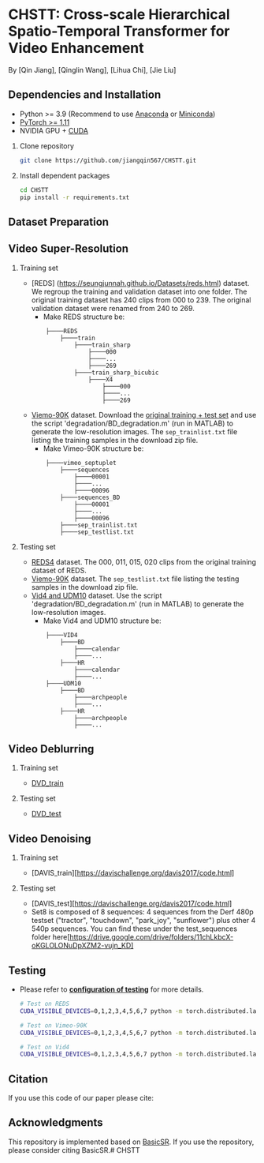 # CHSTT: Cross-scale Hierarchical Spatio-Temporal Transformer for Video Enhancement 

By [Qin Jiang], [Qinglin Wang], [Lihua Chi], [Jie Liu]

## Dependencies and Installation

- Python >= 3.9 (Recommend to use [Anaconda](https://www.anaconda.com/download/#linux) or [Miniconda](https://docs.conda.io/en/latest/miniconda.html))
- [PyTorch >= 1.11](https://pytorch.org/)
- NVIDIA GPU + [CUDA](https://developer.nvidia.com/cuda-downloads)

1. Clone repository

    ```bash
    git clone https://github.com/jiangqin567/CHSTT.git
    ```

2. Install dependent packages

    ```bash
    cd CHSTT
    pip install -r requirements.txt
    ```


## Dataset Preparation

## Video Super-Resolution
1. Training set
	* [REDS] (https://seungjunnah.github.io/Datasets/reds.html) dataset. We regroup the training and validation dataset into one folder. The original training dataset has 240 clips from 000 to 239. The original validation dataset were renamed from 240 to 269.
		- Make REDS structure be:
	    ```
			├────REDS
				├────train
					├────train_sharp
						├────000
						├────...
						├────269
					├────train_sharp_bicubic
						├────X4
							├────000
							├────...
							├────269
        ```
	* [Viemo-90K](https://github.com/anchen1011/toflow) dataset. Download the [original training + test set](http://data.csail.mit.edu/tofu/dataset/vimeo_septuplet.zip) and use the script 'degradation/BD_degradation.m' (run in MATLAB) to generate the low-resolution images. The `sep_trainlist.txt` file listing the training samples in the download zip file.
		- Make Vimeo-90K structure be:
		```
			├────vimeo_septuplet
				├────sequences
					├────00001
					├────...
					├────00096
				├────sequences_BD
					├────00001
					├────...
					├────00096
				├────sep_trainlist.txt
				├────sep_testlist.txt
        ```

2. Testing set
	* [REDS4](https://seungjunnah.github.io/Datasets/reds.html) dataset. The 000, 011, 015, 020 clips from the original training dataset of REDS.
    * [Viemo-90K](https://github.com/anchen1011/toflow) dataset. The `sep_testlist.txt` file listing the testing samples in the download zip file.
    * [Vid4 and UDM10](https://www.terabox.com/web/share/link?surl=LMuQCVntRegfZSxn7s3hXw&path=%2Fproject%2Fpfnl) dataset. Use the script 'degradation/BD_degradation.m' (run in MATLAB) to generate the low-resolution images.
		- Make Vid4 and UDM10 structure be:
		```
			├────VID4
				├────BD
					├────calendar
					├────...
				├────HR
					├────calendar
					├────...
			├────UDM10
				├────BD
					├────archpeople
					├────...
				├────HR
					├────archpeople
					├────...
        ```
## Video Deblurring
1.  Training set
    * [DVD_train](https://www.cs.ubc.ca/labs/imager/tr/2017/DeepVideoDeblurring)
    
2. Testing set
    * [DVD_test](https://www.cs.ubc.ca/labs/imager/tr/2017/DeepVideoDeblurring)
   
## Video Denoising

1. Training set
    * [DAVIS_train][https://davischallenge.org/davis2017/code.html]
   
2. Testing set
    * [DAVIS_test][https://davischallenge.org/davis2017/code.html]
    * Set8 is composed of 8 sequences: 4 sequences from the Derf 480p testset ("tractor", "touchdown", "park_joy", "sunflower") plus other 4 540p sequences. You can find these under the test_sequences folder here[https://drive.google.com/drive/folders/11chLkbcX-oKGLOLONuDpXZM2-vujn_KD]

## Testing

- Please refer to **[configuration of testing](options/test/)** for more details.

    ```bash
    # Test on REDS
    CUDA_VISIBLE_DEVICES=0,1,2,3,4,5,6,7 python -m torch.distributed.launch --nproc_per_node=8 --master_port=4321 basicsr/test.py -opt options/test/test_chstt_x4_REDS.yml --launcher pytorch

    # Test on Vimeo-90K
    CUDA_VISIBLE_DEVICES=0,1,2,3,4,5,6,7 python -m torch.distributed.launch --nproc_per_node=8 --master_port=4321 basicsr/test.py -opt options/test/test_chstt_x4_Vimeo.yml --launcher pytorch

    # Test on Vid4
    CUDA_VISIBLE_DEVICES=0,1,2,3,4,5,6,7 python -m torch.distributed.launch --nproc_per_node=8 --master_port=4321 basicsr/test.py -opt options/test/test_chstt_x4_Vid4.yml --launcher pytorch
    ```

## Citation

If you use this code of our paper please cite:


## Acknowledgments

This repository is implemented based on [BasicSR](https://github.com/xinntao/BasicSR). If you use the repository, please consider citing BasicSR.# CHSTT
